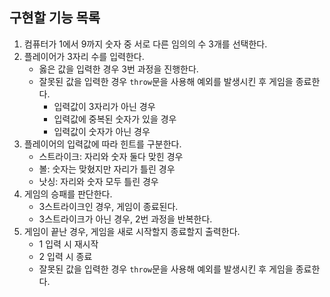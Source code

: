 ## 구현할 기능 목록

1. 컴퓨터가 1에서 9까지 숫자 중 서로 다른 임의의 수 3개를 선택한다.
2. 플레이어가 3자리 수를 입력한다.
   - 옳은 값을 입력한 경우 3번 과정을 진행한다.
   - 잘못된 값을 입력한 경우 `throw`문을 사용해 예외를 발생시킨 후 게임을 종료한다.
     - 입력값이 3자리가 아닌 경우
     - 입력값에 중복된 숫자가 있을 경우
     - 입력값이 숫자가 아닌 경우
3. 플레이어의 입력값에 따라 힌트를 구분한다.
   - 스트라이크: 자리와 숫자 둘다 맞힌 경우
   - 볼: 숫자는 맞혔지만 자리가 틀린 경우
   - 낫싱: 자리와 숫자 모두 틀린 경우
4. 게임의 승패를 판단한다.
   - 3스트라이크인 경우, 게임이 종료된다.
   - 3스트라이크가 아닌 경우, 2번 과정을 반복한다.
5. 게임이 끝난 경우, 게임을 새로 시작할지 종료할지 출력한다.
   - 1 입력 시 재시작
   - 2 입력 시 종료
   - 잘못된 값을 입력한 경우 `throw`문을 사용해 예외를 발생시킨 후 게임을 종료한다.
